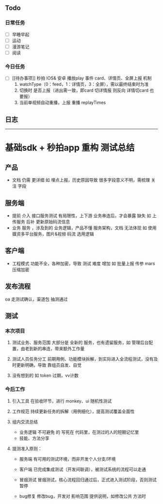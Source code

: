 ## Todo
### 日常任务
- [ ] 早睡早起
- [ ] 运动
- [ ] 漫游笔记
- [ ] 阅读

### 今日任务
- [ ] [[待办事项]] 秒拍 IOS& 安卓 播放play 事件 card、详情页、全屏上报 机制
	1. watchType（0：feed，1：详情页，3：全屏），需以最终结束时为准
	2. 切换时 是否上报（进出需一致，即card 切详情报 则反向 详情切card 也要报）
	3. 当前单视频自动重播，上报 重播 replayTimes

## 日志

---
# 基础sdk + 秒拍app 重构 测试总结

## 产品
* 文档 仍需 更详细
	如 埋点上报，历史原因导致 很多字段意义不明，需梳理 关注 字段
	
## 服务端
* 提前 介入 接口服务测试 有局限性，上下游 业务串连后，才会暴露 缺失
	如 上传服务 后补 更新原始码流信息
* 业务 服务 ，涉及到的 业务逻辑，产品不懂 服务架构，文档 无法体现
	如 使用 媒资多平台服务，图片&视频 码流 选用逻辑

## 客户端
* 工程模式 功能不全，各种加密，导致 测试 难度 增加
	如 批量上报 传参 mars压缩加密

## 发布流程
oa 走测试确认，渠道包 抽测通过


## 测试
### 本次项目
1.  测试业务、服务范围
		大部分是 全新的 服务，也有遗留服务，如 管理后台配置，由老到新的串连，带来额外工作量
		
2.  测试人员任务分工
	前期用例、功能模块拆解，到实际进入全流程测试，没有及时更新明确，导致 靠组员自发、自觉
	
3. 没有想到的
		如 token 过期，vv计数
		
### 今后工作
1. 引入工具
	在验收环节，进行 monkey、ui 随机性测试
	
2. 工作规范
	持续更新任务的拆解（用例细化），提高测试覆盖全面性
	
3. 组内交流总结
	* 业务逻辑 不可避免 的 写死在 代码里，在测过的人的短期记忆里
	* 技能、方法分享

3. 提测准入原则：
	* 服务端
		有可用的测试环境，而非开发个人分支/环境
		
	* 客户端
		已完成集成测试（开发间联调），被测试系统的流程可以走通
		
	* 冒烟测试
		 冒烟测试，核心流程回归通过后，正式进入测试阶段，否则测试暂停
		 
	* bug修复
		修改bug，开发对 影响范围 提供说明，如修改公共 方法时






	
	
